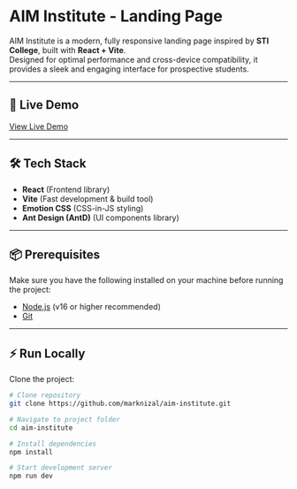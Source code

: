 # AIM Institute - Landing Page

AIM Institute is a modern, fully responsive landing page inspired by **STI College**, built with **React + Vite**.  
Designed for optimal performance and cross-device compatibility, it provides a sleek and engaging interface for prospective students.

---

## 🚀 Live Demo
[View Live Demo](https://marknizal.github.io/aim-institute//)

---

## 🛠️ Tech Stack
- **React** (Frontend library)  
- **Vite** (Fast development & build tool)  
- **Emotion CSS** (CSS-in-JS styling)  
- **Ant Design (AntD)** (UI components library)

---

## 📦 Prerequisites
Make sure you have the following installed on your machine before running the project:
- [Node.js](https://nodejs.org/) (v16 or higher recommended)  
- [Git](https://git-scm.com/)  

---

## ⚡ Run Locally
Clone the project:

```bash
# Clone repository
git clone https://github.com/marknizal/aim-institute.git

# Navigate to project folder
cd aim-institute

# Install dependencies
npm install

# Start development server
npm run dev
